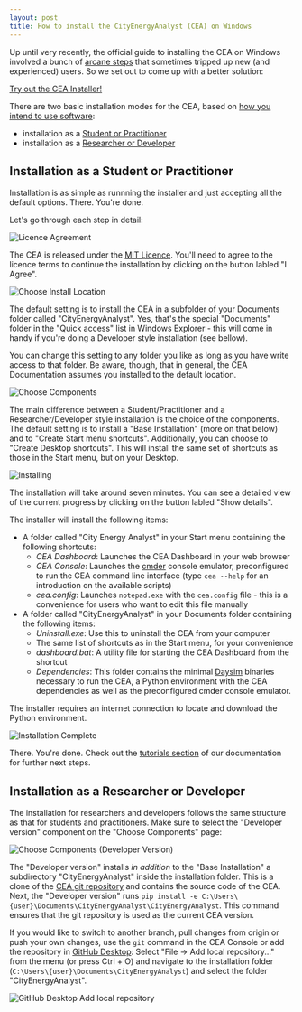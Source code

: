 ```yaml
---
layout: post
title: How to install the CityEnergyAnalyst (CEA) on Windows
---
```


Up until very recently, the official guide to installing the CEA on Windows involved a bunch of [arcane steps](https://city-energy-analyst.readthedocs.io/en/latest/installation-on-windows-manual.html) that sometimes tripped up new (and experienced) users. So we set out to come up with a better solution:

[Try out the CEA Installer!](https://cityenergyanalyst.com/tryit)

There are two basic installation modes for the CEA, based on [how you intend to use software](https://city-energy-analyst.readthedocs.io/en/latest/user-personas.html):

- installation as a [Student or Practitioner](#installation-as-a-student-or-practitioner)
- installation as a [Researcher or Developer](#installation-as-a-researcher-or-developer)

## Installation as a Student or Practitioner

Installation is as simple as runnning the installer and just accepting all the default options. There. You're done.

Let's go through each step in detail:

![Licence Agreement]({{site.url}}/images/2019-05-15-installing-cea-on-windows/licence-agreement.png)

The CEA is released under the [MIT Licence](https://en.wikipedia.org/wiki/MIT_License). You'll need to agree to the licence terms to continue the installation by clicking on the button labled "I Agree".

![Choose Install Location]({{site.url}}/images/2019-05-15-installing-cea-on-windows/choose-install-location.png)

The default setting is to install the CEA in a subfolder of your Documents folder called "CityEnergyAnalyst". Yes, that's the special "Documents" folder in the "Quick access" list in Windows Explorer - this will come in handy if you're doing a Developer style installation (see bellow).

You can change this setting to any folder you like as long as you have write access to that folder. Be aware, though, that in general, the CEA Documentation assumes you installed to the default location.

![Choose Components]({{site.url}}/images/2019-05-15-installing-cea-on-windows/choose-components.png)

The main difference between a Student/Practitioner and a Researcher/Developer style installation is the choice of the components. The default setting is to install a "Base Installation" (more on that below) and to "Create Start menu shortcuts". Additionally, you can choose to "Create Desktop shortcuts". This will install the same set of shortcuts as those in the Start menu, but on your Desktop.

![Installing]({{site.url}}/images/2019-05-15-installing-cea-on-windows/installing.png)

The installation will take around seven minutes. You can see a detailed view of the current progress by clicking on the button labled "Show details".

The installer will install the following items:

- A folder called "City Energy Analyst" in your Start menu containing the following shortcuts:
  - _CEA Dashboard_: Launches the CEA Dashboard in your web browser
  - _CEA Console_: Launches the [cmder](https://cmder.net/) console emulator, preconfigured to run the CEA command line interface (type `cea --help` for an introduction on the available scripts)
  - _cea.config_: Launches `notepad.exe` with the `cea.config` file - this is a convenience for users who want to edit this file manually
- A folder called "CityEnergyAnalyst" in your Documents folder containing the following items:
  - _Uninstall.exe_: Use this to uninstall the CEA from your computer
  - The same list of shortcuts as in the Start menu, for your convenience
  - _dashboard.bat_: A utility file for starting the CEA Dashboard from the shortcut
  - _Dependencies_: This folder contains the minimal [Daysim](http://daysim.ning.com/) binaries necessary to run the CEA, a Python environment with the CEA dependencies as well as the preconfigured cmder console emulator.

The installer requires an internet connection to locate and download the Python environment.

![Installation Complete]({{site.url}}/images/2019-05-15-installing-cea-on-windows/installation-complete.png)

There. You're done. Check out the [tutorials section](https://city-energy-analyst.readthedocs.io/en/latest/tutorials.html) of our documentation for further next steps.


## Installation as a Researcher or Developer

The installation for researchers and developers follows the same structure as that for students and practitioners. Make sure to select the "Developer version" component on the "Choose Components" page:

![Choose Components (Developer Version)]({{site.url}}/images/2019-05-15-installing-cea-on-windows/choose-components-developer-version.png)

The "Developer version" installs _in addition_ to the "Base Installation" a subdirectory "CityEnergyAnalyst" inside the installation folder. This is a clone of the [CEA git repository](https://github.com/architecture-building-systems/CityEnergyAnalyst) and contains the source code of the CEA. Next, the "Developer version" runs `pip install -e C:\Users\{user}\Documents\CityEnergyAnalyst\CityEnergyAnalyst`. This command ensures that the git repository is used as the current CEA version.

If you would like to switch to another branch, pull changes from origin or push your own changes, use the `git` command in the CEA Console or add the repository in [GitHub Desktop](https://desktop.github.com/): Select "File -> Add local repository..." from the menu (or press Ctrl + O) and navigate to the installation folder (`C:\Users\{user}\Documents\CityEnergyAnalyst`) and select the folder "CityEnergyAnalyst".

![GitHub Desktop Add local repository]({{site.url}}/images/2019-05-15-installing-cea-on-windows/github-desktop-add-local-repository.png)


